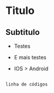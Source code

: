 ﻿# Titulo #
## Subtitulo ##


+ Testes

- E mais testes

* IOS > Android



```

linha de códigos
```